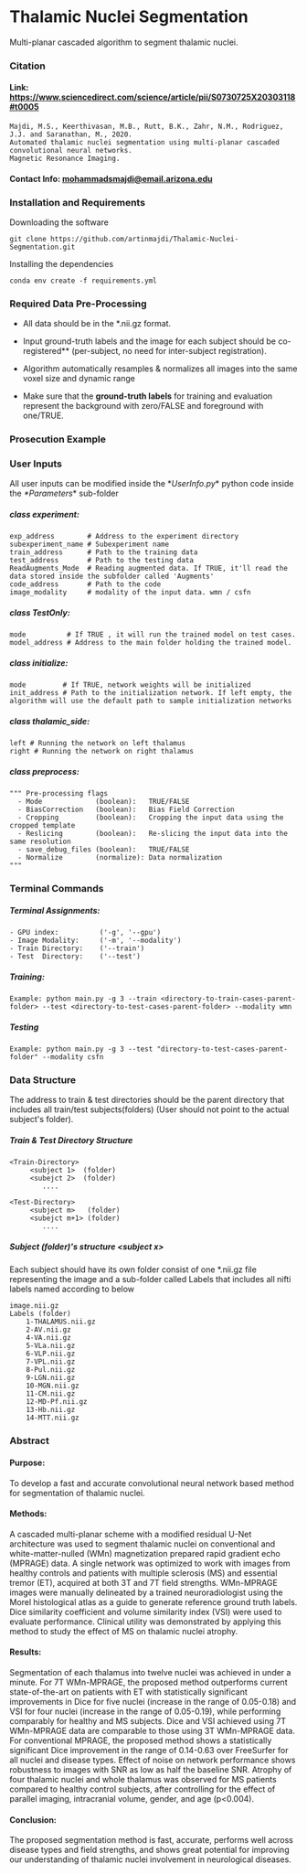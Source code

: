 Thalamic Nuclei Segmentation
=====================================
Multi-planar cascaded algorithm to segment thalamic nuclei.

### Citation
#### Link: <https://www.sciencedirect.com/science/article/pii/S0730725X20303118#t0005>
    
    Majdi, M.S., Keerthivasan, M.B., Rutt, B.K., Zahr, N.M., Rodriguez, J.J. and Saranathan, M., 2020. 
    Automated thalamic nuclei segmentation using multi-planar cascaded convolutional neural networks. 
    Magnetic Resonance Imaging.
    
#### Contact Info: <mohammadsmajdi@email.arizona.edu>

### Installation and Requirements

Downloading the software
```
git clone https://github.com/artinmajdi/Thalamic-Nuclei-Segmentation.git
```

Installing the dependencies
```
conda env create -f requirements.yml
```

### Required Data Pre-Processing

* All data should be in the *.nii.gz format.

* Input ground-truth labels and the image for each subject should be co-registered** (per-subject, no need for inter-subject registration). 

* Algorithm automatically resamples & normalizes all images into the same voxel size and dynamic range

* Make sure that the **ground-truth labels** for training and evaluation represent the background with zero/FALSE and foreground with one/TRUE.

### Prosecution Example

### User Inputs
All user inputs can be modified inside the \**UserInfo.py*\* python code inside the *\*Parameters*\* sub-folder

##### class experiment:
    exp_address        # Address to the experiment directory
    subexperiment_name # Subexperiment name
    train_address      # Path to the training data
    test_address       # Path to the testing data
    ReadAugments_Mode  # Reading augmented data. If TRUE, it'll read the data stored inside the subfolder called 'Augments'
    code_address       # Path to the code
    image_modality     # modality of the input data. wmn / csfn


##### class TestOnly:
    mode          # If TRUE , it will run the trained model on test cases.
    model_address # Address to the main folder holding the trained model.

##### class initialize:
    mode         # If TRUE, network weights will be initialized
    init_address # Path to the initialization network. If left empty, the algorithm will use the default path to sample initialization networks

##### class thalamic_side:    
    left # Running the network on left thalamus
    right # Running the network on right thalamus

##### class preprocess:
    """ Pre-processing flags
      - Mode             (boolean):   TRUE/FALSE
      - BiasCorrection   (boolean):   Bias Field Correction
      - Cropping         (boolean):   Cropping the input data using the cropped template
      - Reslicing        (boolean):   Re-slicing the input data into the same resolution
      - save_debug_files (boolean):   TRUE/FALSE
      - Normalize        (normalize): Data normalization
    """


### Terminal Commands
##### Terminal Assignments:
    - GPU index:          ('-g', '--gpu')
    - Image Modality:     ('-m', '--modality')
    - Train Directory:    ('--train')
    - Test  Directory:    ('--test')

##### Training: 
    Example: python main.py -g 3 --train <directory-to-train-cases-parent-folder> --test <directory-to-test-cases-parent-folder> --modality wmn

##### Testing
    Example: python main.py -g 3 --test "directory-to-test-cases-parent-folder" --modality csfn


### Data Structure
The address to train & test directories should be the parent directory that includes all train/test subjects(folders) (User should not point to the actual subject's folder).

##### Train & Test Directory Structure

    <Train-Directory>
         <subject 1>  (folder)
         <subejct 2>  (folder)
            ....
        
    <Test-Directory> 
         <subject m>   (folder)
         <subejct m+1> (folder)
            ....

##### Subject (folder)'s structure \<subject x\>
Each subject should have its own folder consist of one *.nii.gz file representing the image and a sub-folder called Labels that includes all nifti labels named according to below

    image.nii.gz
    Labels (folder)
        1-THALAMUS.nii.gz 
        2-AV.nii.gz             
        4-VA.nii.gz  
        5-VLa.nii.gz   
        6-VLP.nii.gz       
        7-VPL.nii.gz  
        8-Pul.nii.gz  
        9-LGN.nii.gz       
        10-MGN.nii.gz      
        11-CM.nii.gz  
        12-MD-Pf.nii.gz    
        13-Hb.nii.gz    
        14-MTT.nii.gz 


### Abstract

#### Purpose: 
To develop a fast and accurate convolutional neural network based method for segmentation of thalamic nuclei.

#### Methods: 
A cascaded multi-planar scheme with a modified residual U-Net architecture was used to segment thalamic nuclei on conventional and white-matter-nulled (WMn) magnetization prepared rapid gradient echo (MPRAGE) data. A single network was optimized to work with images from healthy controls and patients with multiple sclerosis (MS) and essential tremor (ET), acquired at both 3T and 7T field strengths. WMn-MPRAGE images were manually delineated by a trained neuroradiologist using the Morel histological atlas as a guide to generate reference ground truth labels. Dice similarity coefficient and volume similarity index (VSI) were used to evaluate performance. Clinical utility was demonstrated by applying this method to study the effect of MS on thalamic nuclei atrophy. 

#### Results: 
Segmentation of each thalamus into twelve nuclei was achieved in under a minute. For 7T WMn-MPRAGE, the proposed method outperforms current state-of-the-art on patients with ET with statistically significant improvements in Dice for five nuclei (increase in the range of 0.05-0.18) and VSI for four nuclei (increase in the range of 0.05-0.19), while performing comparably for healthy and MS subjects. Dice and VSI achieved using 7T WMn-MPRAGE data are comparable to those using 3T WMn-MPRAGE data. For conventional MPRAGE, the proposed method shows a statistically significant Dice improvement in the range of 0.14-0.63 over FreeSurfer for all nuclei and disease types. Effect of noise on network performance shows robustness to images with SNR as low as half the baseline SNR.  Atrophy of four thalamic nuclei and whole thalamus was observed for MS patients compared to healthy control subjects, after controlling for the effect of parallel imaging, intracranial volume, gender, and age (p<0.004).

#### Conclusion: 
The proposed segmentation method is fast, accurate, performs well across disease types and field strengths, and shows great potential for improving our understanding of thalamic nuclei involvement in neurological diseases. 
